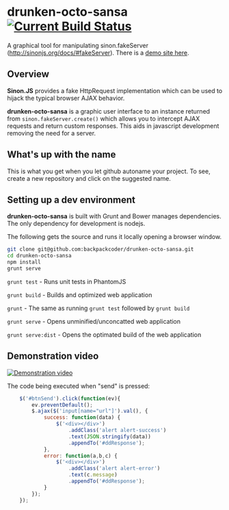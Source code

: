 # drunken-octo-sansa [![Current Build Status](http://dev.the-hammers.net:8111/app/rest/builds/buildType:DrunkenOctoSansa_Build/statusIcon)](http://dev.the-hammers.net:8111/viewType.html?buildTypeId=DrunkenOctoSansa_Build&guest=1) 

A graphical tool for manipulating sinon.fakeServer (http://sinonjs.org/docs/#fakeServer).  There is a [demo site here](http://dev.the-hammers.net/drunken-octo-sansa/).


## Overview

**Sinon.JS** provides a fake HttpRequest implementation which can be used to hijack the typical browser AJAX behavior.

**drunken-octo-sansa** is a graphic user interface to an instance returned from `sinon.fakeServer.create()` which allows 
you to intercept AJAX requests and return custom responses.  This aids in javascript development removing the need for
a server.

## What's up with the name

This is what you get when you let github autoname your project.  To see, create a new repository and click on the 
suggested name.

## Setting up a dev environment

**drunken-octo-sansa** is built with Grunt and Bower manages dependencies.  The only dependency for development is
nodejs.

The following gets the source and runs it locally opening a browser window.
```bash
git clone git@github.com:backpackcoder/drunken-octo-sansa.git
cd drunken-octo-sansa
npm install
grunt serve
```

`grunt test` - Runs unit tests in PhantomJS

`grunt build` - Builds and optimized web application

`grunt` - The same as running `grunt test` followed by `grunt build`

`grunt serve` - Opens unminified/unconcatted web application

`grunt serve:dist` - Opens the optimated build of the web application



## Demonstration video

[![Demonstration video](http://img.youtube.com/vi/PGpKOU4UcqY/0.jpg)](http://www.youtube.com/watch?v=PGpKOU4UcqY)


The code being executed when "send" is pressed:
```javascript
    $('#btnSend').click(function(ev){
        ev.preventDefault();
        $.ajax($('input[name="url"]').val(), {
            success: function(data) {
                $('<div></div>')
                    .addClass('alert alert-success')
                    .text(JSON.stringify(data))
                    .appendTo('#ddResponse');
            },
            error: function(a,b,c) {
                $('<div></div>')
                    .addClass('alert alert-error')
                    .text(c.message)
                    .appendTo('#ddResponse');
            }
        });
    });
```
